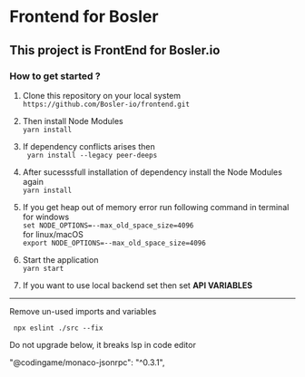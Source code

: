 # **Frontend for Bosler**

## **This project is FrontEnd for Bosler.io**

### **How to get started ?**

1. Clone this repository on your local system <br>
   `https://github.com/Bosler-io/frontend.git`

2. Then install Node Modules <br>
   `yarn install `
3. If dependency conflicts arises then <br>
   ` yarn install --legacy peer-deeps`
4. After sucesssfull installation of dependency install the Node Modules again <br>
   `yarn install`
5. If you get heap out of memory error run following command in terminal <br>
   for windows <br>
   `set NODE_OPTIONS=--max_old_space_size=4096` <br>
   for linux/macOS <br>
   `export NODE_OPTIONS=--max_old_space_size=4096` <br>
6. Start the application <br>
   `yarn start`
7. If you want to use local backend set then set **API VARIABLES**
<hr>

Remove un-used imports and variables

` npx eslint ./src --fix`

Do not upgrade below, it breaks lsp in code editor

"@codingame/monaco-jsonrpc": "^0.3.1",
